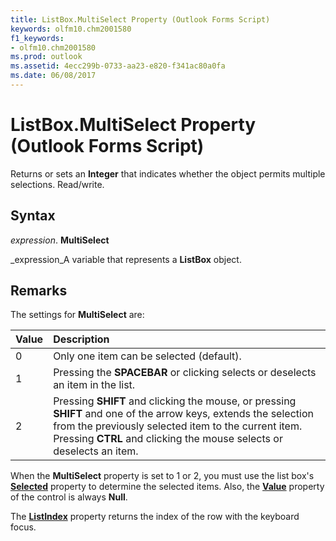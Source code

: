 ```yaml
---
title: ListBox.MultiSelect Property (Outlook Forms Script)
keywords: olfm10.chm2001580
f1_keywords:
- olfm10.chm2001580
ms.prod: outlook
ms.assetid: 4ecc299b-0733-aa23-e820-f341ac80a0fa
ms.date: 06/08/2017
---
```



# ListBox.MultiSelect Property (Outlook Forms Script)

Returns or sets an **Integer** that indicates whether the object permits multiple selections. Read/write.


## Syntax

 _expression_. **MultiSelect**

 _expression_A variable that represents a **ListBox** object.


## Remarks

The settings for **MultiSelect** are:



|**Value**|**Description**|
|:-----|:-----|
|0|Only one item can be selected (default).|
|1|Pressing the **SPACEBAR** or clicking selects or deselects an item in the list.|
|2|Pressing **SHIFT** and clicking the mouse, or pressing **SHIFT** and one of the arrow keys, extends the selection from the previously selected item to the current item. Pressing **CTRL** and clicking the mouse selects or deselects an item.|
When the **MultiSelect** property is set to 1 or 2, you must use the list box's **[Selected](listbox-selected-property-outlook-forms-script.md)** property to determine the selected items. Also, the **[Value](listbox-value-property-outlook-forms-script.md)** property of the control is always **Null**.

The **[ListIndex](listbox-listindex-property-outlook-forms-script.md)** property returns the index of the row with the keyboard focus.


